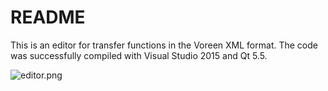 # README #

This is an editor for transfer functions in the Voreen XML format.
The code was successfully compiled with Visual Studio 2015 and Qt 5.5.

![editor.png](https://bitbucket.org/repo/kGLpoM/images/185556157-editor.png)